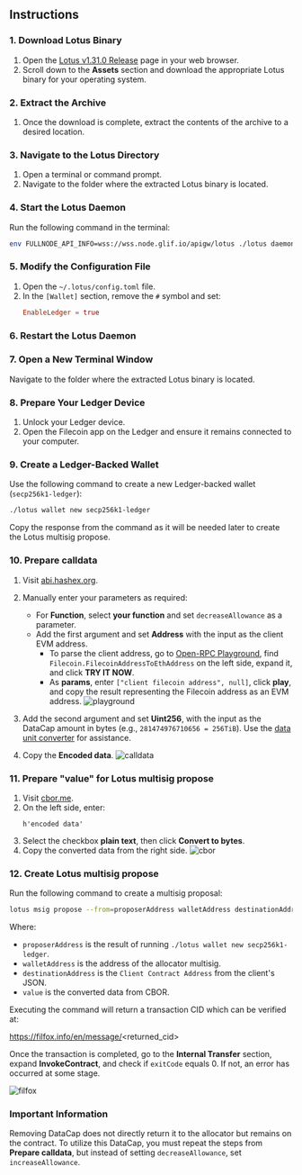 ## Instructions

### 1. Download Lotus Binary

1. Open the [Lotus v1.31.0 Release](https://github.com/filecoin-project/lotus/releases/tag/v1.31.0) page in your web browser.
2. Scroll down to the **Assets** section and download the appropriate Lotus binary for your operating system.

### 2. Extract the Archive

1. Once the download is complete, extract the contents of the archive to a desired location.

### 3. Navigate to the Lotus Directory

1. Open a terminal or command prompt.
2. Navigate to the folder where the extracted Lotus binary is located.

### 4. Start the Lotus Daemon

Run the following command in the terminal:

```sh
env FULLNODE_API_INFO=wss://wss.node.glif.io/apigw/lotus ./lotus daemon --lite
```

### 5. Modify the Configuration File

1. Open the `~/.lotus/config.toml` file.
2. In the `[Wallet]` section, remove the `#` symbol and set:
   ```toml
   EnableLedger = true
   ```

### 6. Restart the Lotus Daemon

### 7. Open a New Terminal Window

Navigate to the folder where the extracted Lotus binary is located.

### 8. Prepare Your Ledger Device

1. Unlock your Ledger device.
2. Open the Filecoin app on the Ledger and ensure it remains connected to your computer.

### 9. Create a Ledger-Backed Wallet

Use the following command to create a new Ledger-backed wallet (`secp256k1-ledger`):

```sh
./lotus wallet new secp256k1-ledger
```

Copy the response from the command as it will be needed later to create the Lotus multisig propose.

### 10. Prepare calldata

1. Visit [abi.hashex.org](https://abi.hashex.org).

2. Manually enter your parameters as required:

   - For **Function**, select **your function** and set  `decreaseAllowance` as a parameter.
   - Add the first argument and set **Address** with the input as the client EVM address.
     - To parse the client address, go to [Open-RPC Playground](https://playground.open-rpc.org/?url=https://api.node.glif.io), find `Filecoin.FilecoinAddressToEthAddress` on the left side, expand it, and click **TRY IT NOW**.
     - As **params**, enter `["client filecoin address", null]`, click **play**, and copy the result representing the Filecoin address as an EVM address.
![playground](https://github.com/user-attachments/assets/4f244e7d-6cfe-4c42-ab43-30b351bc9540)


3. Add the second argument and set **Uint256**, with the input as the DataCap amount in bytes (e.g., `281474976710656 = 256TiB`). Use the [data unit converter](https://www.dataunitconverter.com/byte-to-tebibyte/) for assistance.

4. Copy the **Encoded data**.
   ![calldata](https://github.com/user-attachments/assets/8d2162af-def8-4e56-8b31-f42f74bcf5bf)

### 11. Prepare "value" for Lotus multisig propose

1. Visit [cbor.me](https://cbor.me/).
2. On the left side, enter:
   ```
   h'encoded data'
   ```
3. Select the checkbox **plain text**, then click **Convert to bytes**.
4. Copy the converted data from the right side.
![cbor](https://github.com/user-attachments/assets/7bbe1d94-835c-4e6c-a2b7-5731826fbd10)


### 12. Create Lotus multisig propose

Run the following command to create a multisig proposal:

```sh
lotus msig propose --from=proposerAddress walletAddress destinationAddress value
```

Where:
- `proposerAddress` is the result of running `./lotus wallet new secp256k1-ledger`.
- `walletAddress` is the address of the allocator multisig.
- `destinationAddress` is the `Client Contract Address` from the client's JSON.
- `value` is the converted data from CBOR.

Executing the command will return a transaction CID which can be verified at:

https://filfox.info/en/message/<returned_cid>

Once the transaction is completed, go to the **Internal Transfer** section, expand **InvokeContract**, and check if `exitCode` equals 0. If not, an error has occurred at some stage.

![filfox](https://github.com/user-attachments/assets/c2ee748e-1c5d-4831-8d37-26ba8dd96c21)


### Important Information

Removing DataCap does not directly return it to the allocator but remains on the contract. To utilize this DataCap, you must repeat the steps from **Prepare calldata**, but instead of setting `decreaseAllowance`, set `increaseAllowance`.
